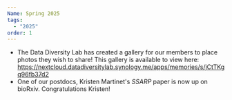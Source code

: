 ```yaml
---
Name: Spring 2025
tags:
  - "2025"
order: 1
---
```

* The Data Diversity Lab has created a gallery for our members to place photos they wish to share! This gallery is available to view here: <https://nextcloud.datadiversitylab.synology.me/apps/memories/s/jCtTKgq96fb37d2>[](https://nextcloud.datadiversitylab.synology.me/apps/memories/s/jCtTKgq96fb37d2) 
* One of our postdocs, Kristen Martinet's *SSARP* paper is now up on bioRxiv. Congratulations Kristen!
